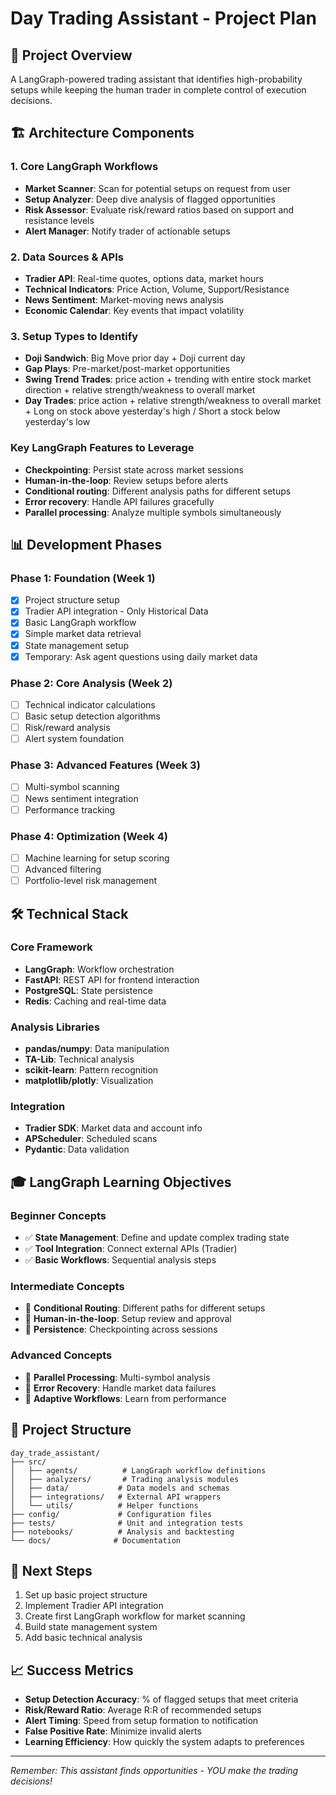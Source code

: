 # Day Trading Assistant - Project Plan

## 🎯 Project Overview
A LangGraph-powered trading assistant that identifies high-probability setups while keeping the human trader in complete control of execution decisions.

## 🏗️ Architecture Components

### 1. **Core LangGraph Workflows**
- **Market Scanner**: Scan for potential setups on request from user
- **Setup Analyzer**: Deep dive analysis of flagged opportunities  
- **Risk Assessor**: Evaluate risk/reward ratios based on support and resistance levels
- **Alert Manager**: Notify trader of actionable setups

### 2. **Data Sources & APIs**
- **Tradier API**: Real-time quotes, options data, market hours
- **Technical Indicators**: Price Action, Volume, Support/Resistance
- **News Sentiment**: Market-moving news analysis
- **Economic Calendar**: Key events that impact volatility

### 3. **Setup Types to Identify**
- **Doji Sandwich**: Big Move prior day + Doji current day
- **Gap Plays**: Pre-market/post-market opportunities
- **Swing Trend Trades**: price action + trending with entire stock market direction + relative strength/weakness to overall market
- **Day Trades**: price action + relative strength/weakness to overall market + Long on stock above yesterday's high / Short a stock below yesterday's low

### Key LangGraph Features to Leverage
- **Checkpointing**: Persist state across market sessions
- **Human-in-the-loop**: Review setups before alerts
- **Conditional routing**: Different analysis paths for different setups
- **Error recovery**: Handle API failures gracefully
- **Parallel processing**: Analyze multiple symbols simultaneously

## 📊 Development Phases

### Phase 1: Foundation (Week 1)
- [x] Project structure setup
- [x] Tradier API integration - Only Historical Data
- [x] Basic LangGraph workflow
- [x] Simple market data retrieval
- [x] State management setup
- [x] Temporary: Ask agent questions using daily market data

### Phase 2: Core Analysis (Week 2)
- [ ] Technical indicator calculations
- [ ] Basic setup detection algorithms
- [ ] Risk/reward analysis
- [ ] Alert system foundation

### Phase 3: Advanced Features (Week 3)
- [ ] Multi-symbol scanning
- [ ] News sentiment integration
- [ ] Performance tracking

### Phase 4: Optimization (Week 4)
- [ ] Machine learning for setup scoring
- [ ] Advanced filtering
- [ ] Portfolio-level risk management

## 🛠️ Technical Stack

### Core Framework
- **LangGraph**: Workflow orchestration
- **FastAPI**: REST API for frontend interaction
- **PostgreSQL**: State persistence
- **Redis**: Caching and real-time data

### Analysis Libraries
- **pandas/numpy**: Data manipulation
- **TA-Lib**: Technical analysis
- **scikit-learn**: Pattern recognition
- **matplotlib/plotly**: Visualization

### Integration
- **Tradier SDK**: Market data and account info
- **APScheduler**: Scheduled scans
- **Pydantic**: Data validation

## 🎓 LangGraph Learning Objectives

### Beginner Concepts
- ✅ **State Management**: Define and update complex trading state
- ✅ **Tool Integration**: Connect external APIs (Tradier)
- ✅ **Basic Workflows**: Sequential analysis steps

### Intermediate Concepts
- 🔄 **Conditional Routing**: Different paths for different setups
- 🔄 **Human-in-the-loop**: Setup review and approval
- 🔄 **Persistence**: Checkpointing across sessions

### Advanced Concepts
- 🚀 **Parallel Processing**: Multi-symbol analysis
- 🚀 **Error Recovery**: Handle market data failures
- 🚀 **Adaptive Workflows**: Learn from performance

## 📁 Project Structure
```
day_trade_assistant/
├── src/
│   ├── agents/          # LangGraph workflow definitions
│   ├── analyzers/       # Trading analysis modules
│   ├── data/           # Data models and schemas
│   ├── integrations/   # External API wrappers
│   └── utils/          # Helper functions
├── config/             # Configuration files
├── tests/              # Unit and integration tests
├── notebooks/          # Analysis and backtesting
└── docs/              # Documentation
```

## 🚀 Next Steps
1. Set up basic project structure
2. Implement Tradier API integration
3. Create first LangGraph workflow for market scanning
4. Build state management system
5. Add basic technical analysis

## 📈 Success Metrics
- **Setup Detection Accuracy**: % of flagged setups that meet criteria
- **Risk/Reward Ratio**: Average R:R of recommended setups
- **Alert Timing**: Speed from setup formation to notification
- **False Positive Rate**: Minimize invalid alerts
- **Learning Efficiency**: How quickly the system adapts to preferences

---

*Remember: This assistant finds opportunities - YOU make the trading decisions!* 